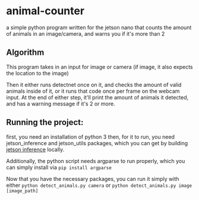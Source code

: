 # animal-counter
a simple python program written for the jetson nano that counts the amount of animals in an image/camera, and warns you if it's more than 2

## Algorithm

This program takes in an input for image or camera (if image, it also expects the location to the image)

Then it either runs detectnet once on it, and checks the amount of valid animals inside of it, or it runs that code once per frame on the webcam input.
At the end of either step, it'll print the amount of animals it detected, and has a warning message if it's 2 or more.

## Running the project:
first, you need an installation of python 3
then, for it to run, you need jetson_inference and jetson_utils packages, which you can get by building [jetson inference](https://github.com/dusty-nv/jetson-inference) locally.

Additionally, the python script needs argparse to run properly, which you can simply install via `pip install argparse`

Now that you have the necessary packages, you can run it simply with either `python detect_animals.py camera` or `python detect_animals.py image [image_path]`
